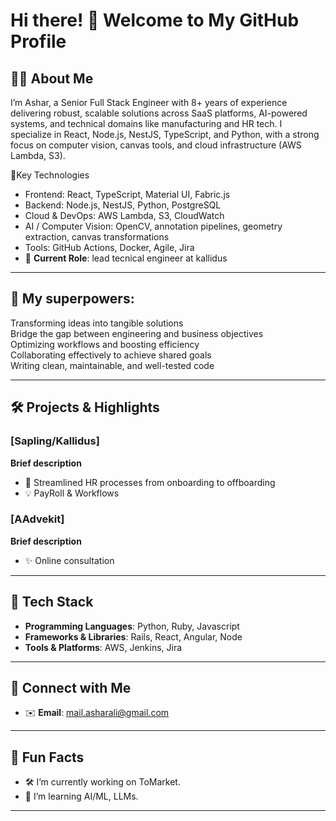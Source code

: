 # Hi there! 👋 Welcome to My GitHub Profile

## 👨‍💻 About Me
I’m Ashar, a Senior Full Stack Engineer with 8+ years of experience delivering robust, scalable solutions across SaaS platforms, AI-powered systems, and technical domains like manufacturing and HR tech. I specialize in React, Node.js, NestJS, TypeScript, and Python, with a strong focus on computer vision, canvas tools, and cloud infrastructure (AWS Lambda, S3).

🌟Key Technologies
- Frontend: React, TypeScript, Material UI, Fabric.js
- Backend: Node.js, NestJS, Python, PostgreSQL
- Cloud & DevOps: AWS Lambda, S3, CloudWatch
- AI / Computer Vision: OpenCV, annotation pipelines, geometry extraction, canvas transformations
- Tools: GitHub Actions, Docker, Agile, Jira
- 💼 **Current Role**: lead tecnical engineer at kallidus

---

## 🎯 My superpowers:

Transforming ideas into tangible solutions
<br>Bridge the gap between engineering and business objectives
<br>Optimizing workflows and boosting efficiency
<br>Collaborating effectively to achieve shared goals
<br>Writing clean, maintainable, and well-tested code


---

## 🛠️ Projects & Highlights

### [**Sapling/Kallidus**]
**Brief description**  
- 🚀 Streamlined HR processes from onboarding to offboarding
- 💡 PayRoll & Workflows


### [**AAdvekit**]
**Brief description**  
- ✨ Online consultation 

---

## 🧰 Tech Stack
- **Programming Languages**: Python, Ruby, Javascript 
- **Frameworks & Libraries**: Rails, React, Angular, Node 
- **Tools & Platforms**: AWS, Jenkins, Jira



---

## 🤝 Connect with Me
- ✉️ **Email**: [mail.asharali@gmail.com](mailto:mail.asharali@gmail.com)

---

## 🎯 Fun Facts
- 🛠️ I’m currently working on ToMarket.
- 🌱 I’m learning AI/ML, LLMs.
 

---





